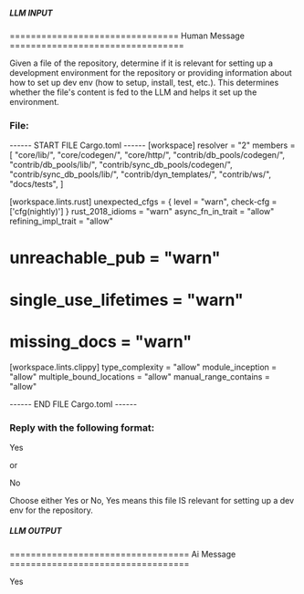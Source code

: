 ##### LLM INPUT #####
================================ Human Message =================================

Given a file of the repository, determine if it is relevant for setting up a development environment for the repository or providing information about how to set up dev env (how to setup, install, test, etc.). This determines whether the file's content is fed to the LLM and helps it set up the environment.

### File:
------ START FILE Cargo.toml ------
[workspace]
resolver = "2"
members = [
  "core/lib/",
  "core/codegen/",
  "core/http/",
  "contrib/db_pools/codegen/",
  "contrib/db_pools/lib/",
  "contrib/sync_db_pools/codegen/",
  "contrib/sync_db_pools/lib/",
  "contrib/dyn_templates/",
  "contrib/ws/",
  "docs/tests",
]

[workspace.lints.rust]
unexpected_cfgs = { level = "warn", check-cfg = ['cfg(nightly)'] }
rust_2018_idioms = "warn"
async_fn_in_trait = "allow"
refining_impl_trait = "allow"
# unreachable_pub = "warn"
# single_use_lifetimes = "warn"
# missing_docs = "warn"

[workspace.lints.clippy]
type_complexity = "allow"
module_inception = "allow"
multiple_bound_locations = "allow"
manual_range_contains = "allow"

------ END FILE Cargo.toml ------

### Reply with the following format:

<rel>Yes</rel>

or

<rel>No</rel>

Choose either Yes or No, Yes means this file IS relevant for setting up a dev env for the repository.

##### LLM OUTPUT #####
================================== Ai Message ==================================

<rel>Yes</rel>